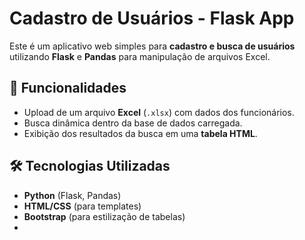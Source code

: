 # Cadastro de Usuários - Flask App

Este é um aplicativo web simples para **cadastro e busca de usuários** utilizando **Flask** e **Pandas** para manipulação de arquivos Excel.

## 🚀 Funcionalidades

- Upload de um arquivo **Excel** (`.xlsx`) com dados dos funcionários.
- Busca dinâmica dentro da base de dados carregada.
- Exibição dos resultados da busca em uma **tabela HTML**.

## 🛠 Tecnologias Utilizadas

- **Python** (Flask, Pandas)
- **HTML/CSS** (para templates)
- **Bootstrap** (para estilização de tabelas)
- 
